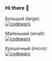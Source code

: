 ### Hi there 👋

Большой (large):  
[![codewars](https://www.codewars.com/users/dianadvoryak/badges/large)](https://www.codewars.com/users/dianadvoryak)   

Маленький (small):  
[![codewars](https://www.codewars.com/users/dianadvoryak/badges/small)](https://www.codewars.com/users/dianadvoryak) 

Крошечный (micro):  
[![codewars](https://www.codewars.com/users/dianadvoryak/badges/micro)](https://www.codewars.com/users/dianadvoryak) 





<!--
**dianadvoryak/dianadvoryak** is a ✨ _special_ ✨ repository because its `README.md` (this file) appears on your GitHub profile.

Here are some ideas to get you started:

- 🔭 I’m currently working on ...
- 🌱 I’m currently learning ...
- 👯 I’m looking to collaborate on ...
- 🤔 I’m looking for help with ...
- 💬 Ask me about ...
- 📫 How to reach me: ...
- 😄 Pronouns: ...
- ⚡ Fun fact: ...
-->
